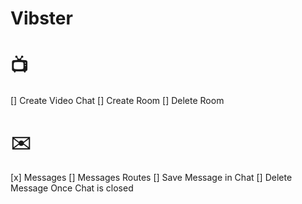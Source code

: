 # Vibster


# :tv:
[] Create Video Chat
[] Create Room 
[] Delete Room 

# :envelope:
[x]  Messages 
[] Messages Routes
[] Save Message in Chat 
[] Delete Message Once Chat is closed 





